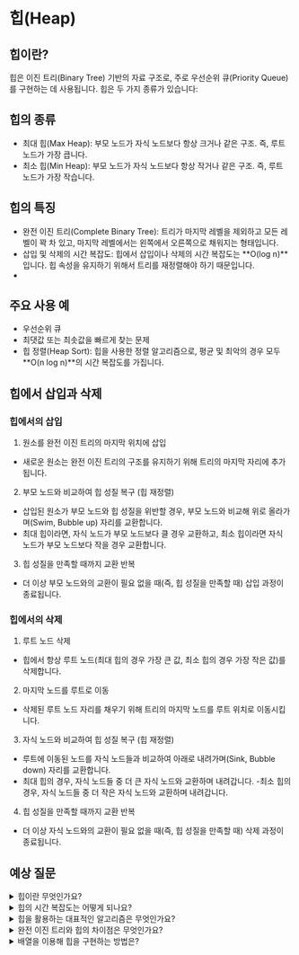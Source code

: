 # 힙(Heap)

## 힙이란?

힙은 이진 트리(Binary Tree) 기반의 자료 구조로, 주로 우선순위 큐(Priority Queue)를 구현하는 데 사용됩니다. 힙은 두 가지 종류가 있습니다:

## 힙의 종류

- 최대 힙(Max Heap): 부모 노드가 자식 노드보다 항상 크거나 같은 구조. 즉, 루트 노드가 가장 큽니다.
- 최소 힙(Min Heap): 부모 노드가 자식 노드보다 항상 작거나 같은 구조. 즉, 루트 노드가 가장 작습니다.

## 힙의 특징

- 완전 이진 트리(Complete Binary Tree): 트리가 마지막 레벨을 제외하고 모든 레벨이 꽉 차 있고, 마지막 레벨에서는 왼쪽에서 오른쪽으로 채워지는 형태입니다.
- 삽입 및 삭제의 시간 복잡도: 힙에서 삽입이나 삭제의 시간 복잡도는 **O(log n)**입니다. 힙 속성을 유지하기 위해서 트리를 재정렬해야 하기 때문입니다.
-

## 주요 사용 예

- 우선순위 큐
- 최댓값 또는 최솟값을 빠르게 찾는 문제
- 힙 정렬(Heap Sort): 힙을 사용한 정렬 알고리즘으로, 평균 및 최악의 경우 모두 **O(n log n)**의 시간 복잡도를 가집니다.

## 힙에서 삽입과 삭제

### 힙에서의 삽입

1. 원소를 완전 이진 트리의 마지막 위치에 삽입

- 새로운 원소는 완전 이진 트리의 구조를 유지하기 위해 트리의 마지막 자리에 추가됩니다.

2. 부모 노드와 비교하여 힙 성질 복구 (힙 재정렬)

- 삽입된 원소가 부모 노드와 힙 성질을 위반할 경우, 부모 노드와 비교해 위로 올라가며(Swim, Bubble up) 자리를 교환합니다.
- 최대 힙이라면, 자식 노드가 부모 노드보다 클 경우 교환하고, 최소 힙이라면 자식 노드가 부모 노드보다 작을 경우 교환합니다.

3. 힙 성질을 만족할 때까지 교환 반복

- 더 이상 부모 노드와의 교환이 필요 없을 때(즉, 힙 성질을 만족할 때) 삽입 과정이 종료됩니다.


### 힙에서의 삭제

1. 루트 노드 삭제

- 힙에서 항상 루트 노드(최대 힙의 경우 가장 큰 값, 최소 힙의 경우 가장 작은 값)를 삭제합니다.

2. 마지막 노드를 루트로 이동

- 삭제된 루트 노드 자리를 채우기 위해 트리의 마지막 노드를 루트 위치로 이동시킵니다.

3. 자식 노드와 비교하여 힙 성질 복구 (힙 재정렬)

- 루트에 이동된 노드를 자식 노드들과 비교하여 아래로 내려가며(Sink, Bubble down) 자리를 교환합니다.
- 최대 힙의 경우, 자식 노드들 중 더 큰 자식 노드와 교환하며 내려갑니다.
-최소 힙의 경우, 자식 노드들 중 더 작은 자식 노드와 교환하며 내려갑니다.

4. 힙 성질을 만족할 때까지 교환 반복

- 더 이상 자식 노드와의 교환이 필요 없을 때(즉, 힙 성질을 만족할 때) 삭제 과정이 종료됩니다.
  

## 예상 질문

<details>
  <summary>힙이란 무엇인가요?</summary>
  힙(Heap)은 완전 이진 트리 기반의 자료 구조로, 부모 노드가 자식 노드보다 항상 크거나(최대 힙) 작거나(최소 힙) 한 성질을 가집니다. 주로 우선순위 큐를 구현하거나 최대/최소값을 빠르게 찾는 데 사용됩니다.
</details>

<details>
  <summary>힙의 시간 복잡도는 어떻게 되나요?</summary>
  - **삽입 연산**: O(log n) (힙 속성을 유지하기 위해 트리의 높이만큼 재정렬)
  - **삭제 연산**: O(log n) (루트 삭제 후 재정렬)
  - **최댓값 또는 최솟값 조회**: O(1) (루트 노드가 최댓값 또는 최솟값이므로 바로 접근 가능)
</details>

<details>
  <summary>힙을 활용하는 대표적인 알고리즘은 무엇인가요?</summary>
  - **힙 정렬(Heap Sort)**: 최대 힙 또는 최소 힙을 이용한 정렬 알고리즘. 시간 복잡도는 O(n log n).
  - **다익스트라 알고리즘**: 우선순위 큐로 힙을 사용하여 최단 경로를 찾는 알고리즘.
</details>

<details>
  <summary>완전 이진 트리와 힙의 차이점은 무엇인가요?</summary>
  - **완전 이진 트리**: 마지막 레벨을 제외하고 모든 레벨이 꽉 차 있는 트리. 단순히 트리의 구조에만 초점을 맞춥니다.
  - **힙**: 완전 이진 트리의 특성을 가지면서도 부모와 자식 간의 크기 관계(힙 속성)를 만족하는 구조입니다.
</details>

<details>
  <summary>배열을 이용해 힙을 구현하는 방법은?</summary>
  힙은 완전 이진 트리이기 때문에 배열을 사용하여 구현할 수 있습니다. 배열 인덱스에서 특정 규칙을 사용해 부모와 자식 노드의 관계를 정의할 수 있습니다:
  - **부모 노드 인덱스**: (i - 1) / 2
  - **왼쪽 자식 노드 인덱스**: 2 * i + 1
  - **오른쪽 자식 노드 인덱스**: 2 * i + 2
</details>
